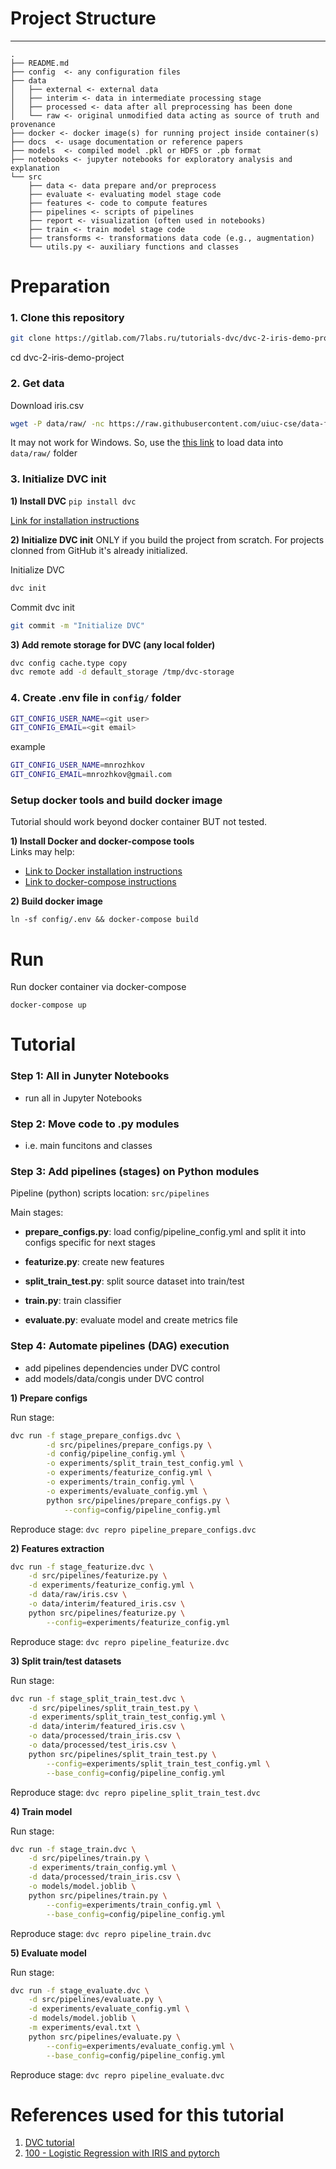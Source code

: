 # Project Structure
--------------------
    .
    ├── README.md
    ├── config  <- any configuration files
    ├── data
    │   ├── external <- external data
    │   ├── interim <- data in intermediate processing stage
    │   ├── processed <- data after all preprocessing has been done
    │   └── raw <- original unmodified data acting as source of truth and provenance
    ├── docker <- docker image(s) for running project inside container(s)
    ├── docs  <- usage documentation or reference papers
    ├── models  <- compiled model .pkl or HDFS or .pb format
    ├── notebooks <- jupyter notebooks for exploratory analysis and explanation 
    └── src
        ├── data <- data prepare and/or preprocess
        ├── evaluate <- evaluating model stage code 
        ├── features <- code to compute features
        ├── pipelines <- scripts of pipelines
        ├── report <- visualization (often used in notebooks)
        ├── train <- train model stage code
        ├── transforms <- transformations data code (e.g., augmentation) 
        └── utils.py <- auxiliary functions and classes
        

# Preparation

### 1. Clone this repository

```bash
git clone https://gitlab.com/7labs.ru/tutorials-dvc/dvc-2-iris-demo-project.git
```

cd dvc-2-iris-demo-project

### 2. Get data

Download iris.csv

```bash
wget -P data/raw/ -nc https://raw.githubusercontent.com/uiuc-cse/data-fa14/gh-pages/data/iris.csv
```         

It may not work for Windows. So, use the [this link](https://raw.githubusercontent.com/uiuc-cse/data-fa14/gh-pages/data/iris.csv) 
to load data into `data/raw/` folder


### 3. Initialize DVC init 

__1) Install DVC__ 
`pip install dvc`

[Link for installation instructions](https://dvc.org/doc/get-started/install)

__2) Initialize DVC init__
ONLY if you build the project from scratch. For projects clonned from GitHub it's already initialized.

Initialize DVC 
```bash
dvc init
```

Commit dvc init

```bash
git commit -m "Initialize DVC"
``` 

__3) Add remote storage for DVC (any local folder)__
```bash
dvc config cache.type copy
dvc remote add -d default_storage /tmp/dvc-storage
```

### 4. Create .env file in `config/` folder 
```bash
GIT_CONFIG_USER_NAME=<git user>
GIT_CONFIG_EMAIL=<git email>
```
   
example

```bash
GIT_CONFIG_USER_NAME=mnrozhkov
GIT_CONFIG_EMAIL=mnrozhkov@gmail.com
```
    
### Setup docker tools and build docker image 
Tutorial should work beyond docker container BUT not tested. 

__1) Install Docker and docker-compose tools__  
Links may help:

* [Link to Docker installation instructions](https://docs.docker.com/install/)
* [Link to docker-compose instructions](https://docs.docker.com/compose/install/)

__2) Build docker image__

    ln -sf config/.env && docker-compose build
  
# Run     
    
Run docker container via docker-compose  

    docker-compose up

# Tutorial 
    
### Step 1: All in Junyter Notebooks 
- run all in Jupyter Notebooks

### Step 2: Move code to .py modules
- i.e. main funcitons and classes 


### Step 3: Add pipelines (stages) on Python modules

Pipeline (python) scripts location: `src/pipelines`

Main stages:

* __prepare_configs.py__: load config/pipeline_config.yml and split it into configs specific for next stages

* __featurize.py__: create new features

* __split_train_test.py__: split source dataset into train/test

* __train.py__: train classifier 

* __evaluate.py__: evaluate model and create metrics file

    
### Step 4: Automate pipelines (DAG) execution  
- add pipelines dependencies under DVC control
- add models/data/congis under DVC control

__1) Prepare configs__

Run stage:
```bash
dvc run -f stage_prepare_configs.dvc \
        -d src/pipelines/prepare_configs.py \
        -d config/pipeline_config.yml \
        -o experiments/split_train_test_config.yml \
        -o experiments/featurize_config.yml \
        -o experiments/train_config.yml \
        -o experiments/evaluate_config.yml \
        python src/pipelines/prepare_configs.py \
            --config=config/pipeline_config.yml
```

Reproduce stage: `dvc repro pipeline_prepare_configs.dvc`


__2) Features extraction__

```bash
dvc run -f stage_featurize.dvc \
    -d src/pipelines/featurize.py \
    -d experiments/featurize_config.yml \
    -d data/raw/iris.csv \
    -o data/interim/featured_iris.csv \
    python src/pipelines/featurize.py \
        --config=experiments/featurize_config.yml
```

Reproduce stage: `dvc repro pipeline_featurize.dvc`

        
__3) Split train/test datasets__

Run stage:

```bash
dvc run -f stage_split_train_test.dvc \
    -d src/pipelines/split_train_test.py \
    -d experiments/split_train_test_config.yml \
    -d data/interim/featured_iris.csv \
    -o data/processed/train_iris.csv \
    -o data/processed/test_iris.csv \
    python src/pipelines/split_train_test.py \
        --config=experiments/split_train_test_config.yml \
        --base_config=config/pipeline_config.yml
```   

Reproduce stage: `dvc repro pipeline_split_train_test.dvc`


__4) Train model__ 

Run stage:
```bash
dvc run -f stage_train.dvc \
    -d src/pipelines/train.py \
    -d experiments/train_config.yml \
    -d data/processed/train_iris.csv \
    -o models/model.joblib \
    python src/pipelines/train.py \
        --config=experiments/train_config.yml \
        --base_config=config/pipeline_config.yml
```   

Reproduce stage: `dvc repro pipeline_train.dvc`


__5) Evaluate model__

Run stage:
```bash
dvc run -f stage_evaluate.dvc \
    -d src/pipelines/evaluate.py \
    -d experiments/evaluate_config.yml \
    -d models/model.joblib \
    -m experiments/eval.txt \
    python src/pipelines/evaluate.py \
        --config=experiments/evaluate_config.yml \
        --base_config=config/pipeline_config.yml
```    


Reproduce stage: `dvc repro pipeline_evaluate.dvc`



# References used for this tutorial

1) [DVC tutorial](https://dvc.org/doc/tutorial) 
2) [100 - Logistic Regression with IRIS and pytorch](https://www.xavierdupre.fr/app/ensae_teaching_cs/helpsphinx/notebooks/100_Logistic_IRIS.html) 